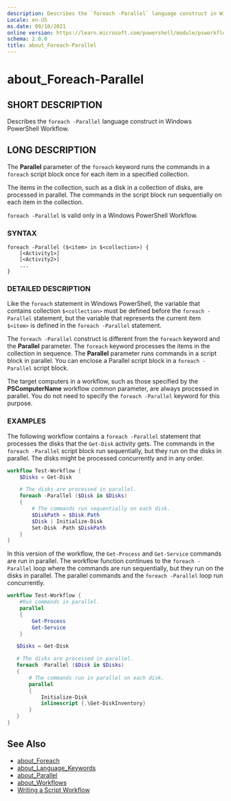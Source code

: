 ```yaml
---
description: Describes the `foreach -Parallel` language construct in Windows PowerShell Workflow.
Locale: en-US
ms.date: 09/10/2021
online version: https://learn.microsoft.com/powershell/module/psworkflow/about/about_foreach-parallel?view=powershell-5.1&WT.mc_id=ps-gethelp
schema: 2.0.0
title: about_Foreach-Parallel
---
```

# about_Foreach-Parallel

## SHORT DESCRIPTION
Describes the `foreach -Parallel` language construct in Windows PowerShell
Workflow.

## LONG DESCRIPTION

The **Parallel** parameter of the `foreach` keyword runs the commands in a
`foreach` script block once for each item in a specified collection.

The items in the collection, such as a disk in a collection of disks, are
processed in parallel. The commands in the script block run sequentially on
each item in the collection.

`foreach -Parallel` is valid only in a Windows PowerShell Workflow.

### SYNTAX

```
foreach -Parallel ($<item> in $<collection>) {
    [<Activity1>]
    [<Activity2>]
    ...
}
```

### DETAILED DESCRIPTION

Like the `foreach` statement in Windows PowerShell, the variable that contains
collection `$<collection>` must be defined before the `foreach -Parallel`
statement, but the variable that represents the current item `$<item>` is
defined in the `foreach -Parallel` statement.

The `foreach -Parallel` construct is different from the `foreach` keyword and
the **Parallel** parameter. The `foreach` keyword processes the items in the
collection in sequence. The **Parallel** parameter runs commands in a script
block in parallel. You can enclose a Parallel script block in a
`foreach -Parallel` script block.

The target computers in a workflow, such as those specified by the
**PSComputerName** workflow common parameter, are always processed in parallel.
You do not need to specify the `foreach -Parallel` keyword for this purpose.

### EXAMPLES

The following workflow contains a `foreach -Parallel` statement that processes
the disks that the `Get-Disk` activity gets. The commands in the
`foreach -Parallel` script block run sequentially, but they run on the disks in
parallel. The disks might be processed concurrently and in any order.

```powershell
workflow Test-Workflow {
    $Disks = Get-Disk

    # The disks are processed in parallel.
    foreach -Parallel ($Disk in $Disks)
    {
        # The commands run sequentially on each disk.
        $DiskPath = $Disk.Path
        $Disk | Initialize-Disk
        Set-Disk -Path $DiskPath
    }
}
```

In this version of the workflow, the `Get-Process` and `Get-Service` commands
are run in parallel. The workflow function continues to the `foreach -Parallel`
loop where the commands are run sequentially, but they run on the disks in
parallel. The parallel commands and the `foreach -Parallel` loop run
concurrently.

```powershell
workflow Test-Workflow {
    #Run commands in parallel.
    parallel
    {
        Get-Process
        Get-Service
    }

   $Disks = Get-Disk

   # The disks are processed in parallel.
   foreach -Parallel ($Disk in $Disks)
   {
       # The commands run in parallel on each disk.
       parallel
       {
           Initialize-Disk
           inlinescript {.\Get-DiskInventory}
       }
   }
}
```

## See Also

- [about_Foreach](../../Microsoft.PowerShell.Core/About/about_Foreach.md)
- [about_Language_Keywords](../../Microsoft.PowerShell.Core/About/about_Language_Keywords.md)
- [about_Parallel](about_Parallel.md)
- [about_Workflows](about_Workflows.md)
- [Writing a Script Workflow](/previous-versions/powershell/scripting/developer/workflow/creating-a-workflow-by-using-a-windows-powershell-script)
